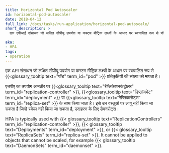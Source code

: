 ```yaml
---
title: Horizontal Pod Autoscaler
id: horizontal-pod-autoscaler
date: 2018-04-12
full_link: /docs/tasks/run-application/horizontal-pod-autoscale/
short_description: >
  एक एपीआई संसाधन जो लक्षित सीपीयू उपयोग या कस्टम मीट्रिक लक्ष्यों के आधार पर स्वचालित रूप से पॉड प्रतिकृतियों की संख्या को मापता है।

aka: 
- HPA
tags:
- operation
---
```

 एक API संसाधन जो लक्षित सीपीयू उपयोग या कस्टम मीट्रिक लक्ष्यों के आधार पर स्वचालित रूप से {{<glossary_tooltip text="पॉड" term_id="pod" >}} प्रतिकृतियों की संख्या को मापता है।

<!--more--> 

एचपीए का उपयोग आमतौर पर {{<glossary_tooltip text="रेप्लिकेशनकंट्रोलर" term_id="replication-controller" >}}, {{<glossary_tooltip text="डिप्लॉयमेंट" term_id="deployment" >}} या {{<glossary_tooltip text="रेप्लिकासेट्स" term_id="replica-set" >}} के साथ किया जाता है। इसे उन वस्तुओं पर लागू नहीं किया जा सकता है जिन्हें स्केल नहीं किया जा सकता है, उदाहरण के लिए डेमनसेट्स।

HPA is typically used with {{< glossary_tooltip text="ReplicationControllers" term_id="replication-controller" >}}, {{< glossary_tooltip text="Deployments" term_id="deployment" >}}, or {{< glossary_tooltip text="ReplicaSets" term_id="replica-set" >}}. It cannot be applied to objects that cannot be scaled, for example {{< glossary_tooltip text="DaemonSets" term_id="daemonset" >}}.
